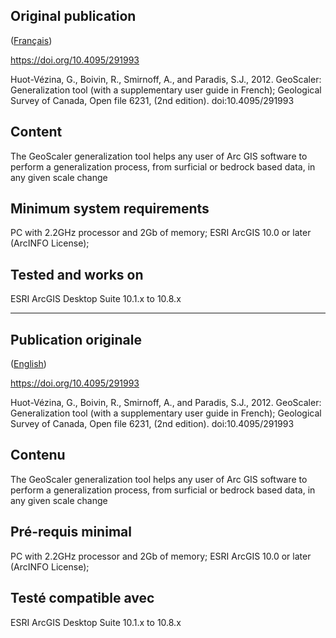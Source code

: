## Original publication
([Français](##Publication-originale))

https://doi.org/10.4095/291993

Huot-Vézina, G., Boivin, R., Smirnoff, A., and Paradis, S.J., 2012. GeoScaler: Generalization tool (with a supplementary user guide in French); Geological Survey of Canada, Open file 6231, (2nd edition). doi:10.4095/291993

## Content
The GeoScaler generalization tool helps any user of Arc GIS software to perform a generalization process, from surficial or bedrock based data, in any given scale change

## Minimum system requirements
PC with 2.2GHz processor and 2Gb of memory; 
ESRI ArcGIS 10.0 or later (ArcINFO License);

## Tested and works on
ESRI ArcGIS Desktop Suite 10.1.x to 10.8.x

---

## Publication originale
([English](##Original-publication))

https://doi.org/10.4095/291993

Huot-Vézina, G., Boivin, R., Smirnoff, A., and Paradis, S.J., 2012. GeoScaler: Generalization tool (with a supplementary user guide in French); Geological Survey of Canada, Open file 6231, (2nd edition). doi:10.4095/291993

## Contenu
The GeoScaler generalization tool helps any user of Arc GIS software to perform a generalization process, from surficial or bedrock based data, in any given scale change

## Pré-requis minimal
PC with 2.2GHz processor and 2Gb of memory; 
ESRI ArcGIS 10.0 or later (ArcINFO License);

## Testé compatible avec
ESRI ArcGIS Desktop Suite 10.1.x to 10.8.x
